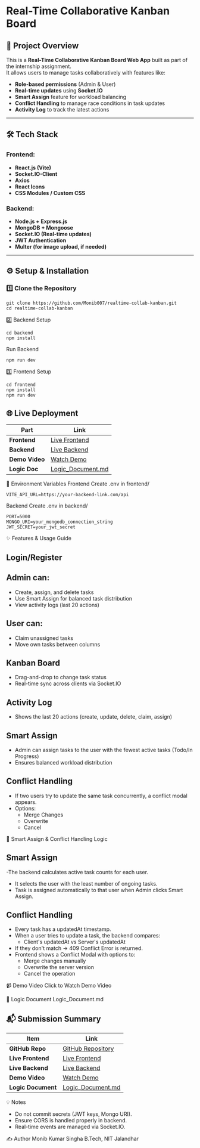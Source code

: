 # Real-Time Collaborative Kanban Board

## 🚀 Project Overview

This is a **Real-Time Collaborative Kanban Board Web App** built as part of the internship assignment.  
It allows users to manage tasks collaboratively with features like:

- **Role-based permissions** (Admin & User)
- **Real-time updates** using **Socket.IO**
- **Smart Assign** feature for workload balancing
- **Conflict Handling** to manage race conditions in task updates
- **Activity Log** to track the latest actions

---

## 🛠 Tech Stack

### **Frontend:**

- **React.js (Vite)**
- **Socket.IO-Client**
- **Axios**
- **React Icons**
- **CSS Modules / Custom CSS**

### **Backend:**

- **Node.js + Express.js**
- **MongoDB + Mongoose**
- **Socket.IO (Real-time updates)**
- **JWT Authentication**
- **Multer (for image upload, if needed)**

---

## ⚙️ Setup & Installation

### **1️⃣ Clone the Repository**

```
git clone https://github.com/Monib007/realtime-collab-kanban.git
cd realtime-collab-kanban
```

2️⃣ Backend Setup

```
cd backend
npm install
```

Run Backend
```
npm run dev
```
3️⃣ Frontend Setup
```
cd frontend
npm install
npm run dev
```

## 🌐 Live Deployment

| Part           | Link                  |
|----------------|-----------------------|
| **Frontend**   | [Live Frontend](https://your-frontend-link.com) |
| **Backend**    | [Live Backend](https://your-backend-link.com)   |
| **Demo Video** | [Watch Demo](https://your-demo-link.com)        |
| **Logic Doc**  | [Logic_Document.md](https://github.com/Monib007/realtime-collab-kanban/blob/main/Logic_Document.md) |


🔑 Environment Variables
Frontend
Create .env in frontend/
```
VITE_API_URL=https://your-backend-link.com/api
```
Backend
Create .env in backend/
```
PORT=5000
MONGO_URI=your_mongodb_connection_string
JWT_SECRET=your_jwt_secret
```

✨ Features & Usage Guide
## Login/Register
## Admin can:
- Create, assign, and delete tasks
- Use Smart Assign for balanced task distribution
- View activity logs (last 20 actions)

## User can:
- Claim unassigned tasks
- Move own tasks between columns

## Kanban Board
- Drag-and-drop to change task status
- Real-time sync across clients via Socket.IO

## Activity Log
- Shows the last 20 actions (create, update, delete, claim, assign)

## Smart Assign
- Admin can assign tasks to the user with the fewest active tasks (Todo/In Progress)
- Ensures balanced workload distribution

## Conflict Handling
- If two users try to update the same task concurrently, a conflict modal appears.
- Options:
  - Merge Changes
  - Overwrite
  - Cancel

🧠 Smart Assign & Conflict Handling Logic
## Smart Assign
-The backend calculates active task counts for each user.
- It selects the user with the least number of ongoing tasks.
- Task is assigned automatically to that user when Admin clicks Smart Assign.

## Conflict Handling
- Every task has a updatedAt timestamp.
- When a user tries to update a task, the backend compares:
  - Client's updatedAt vs Server's updatedAt
- If they don't match → 409 Conflict Error is returned.
- Frontend shows a Conflict Modal with options to:
  - Merge changes manually
  - Overwrite the server version
  - Cancel the operation

📹 Demo Video
Click to Watch Demo Video

📄 Logic Document
Logic_Document.md

## 📬 Submission Summary

| Item              | Link |
|------------------|------|
| **GitHub Repo**   | [GitHub Repository](https://github.com/Monib007/realtime-collab-kanban) |
| **Live Frontend** | [Live Frontend](https://your-frontend-link.com) |
| **Live Backend**  | [Live Backend](https://your-backend-link.com)   |
| **Demo Video**    | [Watch Demo](https://your-demo-link.com)        |
| **Logic Document**| [Logic_Document.md](https://github.com/Monib007/realtime-collab-kanban/blob/main/Logic_Document.md) |


💡 Notes
- Do not commit secrets (JWT keys, Mongo URI).
- Ensure CORS is handled properly in backend.
- Real-time events are managed via Socket.IO.

✍️ Author
Monib Kumar Singha
B.Tech, NIT Jalandhar
